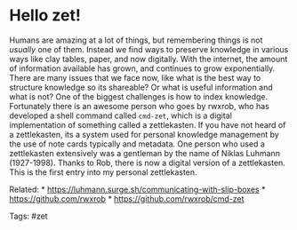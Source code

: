 # Hello zet!

Humans are amazing at a lot of things, but remembering things is not *usually* one of them. Instead we find ways to preserve knowledge in various ways like clay tables, paper, and now digitally. With the internet, the amount of information available has grown, and continues to grow exponentially. There are many issues that we face now, like what is the best way to structure knowledge so its shareable? Or what is useful information and what is not? One of the biggest challenges is how to index knowledge. Fortunately there is an awesome person who goes by rwxrob, who has developed a shell command called `cmd-zet`, which is a digital implementation of something called a zettlekasten. If you have not heard of a zettlekasten, its a system used for personal knowledge management by the use of note cards typically and metadata. One person who used a zettlekasten extensively was a gentleman by the name of Niklas Luhmann (1927-1998). Thanks to Rob, there is now a digital version of a zettlekasten. This is the first entry into my personal zettlekasten.

Related:
	* <https://luhmann.surge.sh/communicating-with-slip-boxes>
	* <https://github.com/rwxrob>
	* <https://github.com/rwxrob/cmd-zet>

Tags:
	#zet
